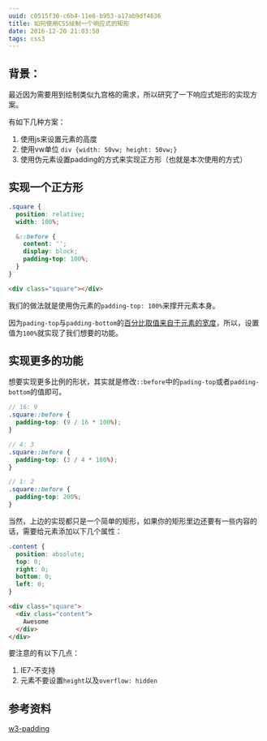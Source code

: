 ```yaml
---
uuid: c0515f30-c6b4-11e6-b953-a17ab9df4636
title: 如何使用CSS绘制一个响应式的矩形
date: 2016-12-20 21:03:50
tags: css3
---
```


## 背景：
最近因为需要用到绘制类似九宫格的需求，所以研究了一下响应式矩形的实现方案。

有如下几种方案：
1. 使用js来设置元素的高度
2. 使用vw单位 `div {width: 50vw; height: 50vw;}`
3. 使用伪元素设置padding的方式来实现正方形（也就是本次使用的方式）
<!-- more -->

## 实现一个正方形

```scss
.square {
  position: relative;
  width: 100%;

  &::before {
    content: '';
    display: block;
    padding-top: 100%;
  }
}
```
```html
<div class="square"></div>
```

我们的做法就是使用伪元素的`padding-top: 100%`来撑开元素本身。

因为`pading-top`与`padding-bottom`的[百分比取值来自于元素的宽度](https://www.w3.org/TR/css3-box/#namepadding-top)，所以，设置值为`100%`就实现了我们想要的功能。

## 实现更多的功能

想要实现更多比例的形状，其实就是修改`::before`中的`pading-top`或者`padding-bottom`的值即可。

```scss
// 16: 9
.square::before {
  padding-top: (9 / 16 * 100%);
}

// 4: 3
.square::before {
  padding-top: (3 / 4 * 100%);
}

// 1: 2
.square::before {
  padding-top: 200%;
}
```

当然，上边的实现都只是一个简单的矩形，如果你的矩形里边还要有一些内容的话，需要给元素添加以下几个属性：

```scss
.content {
  position: absolute;
  top: 0;
  right: 0;
  bottom: 0;
  left: 0;
}
```

```html
<div class="square">
  <div class="content">
    Awesome
  </div>
</div>
```

要注意的有以下几点：
1. IE7-不支持
2. 元素不要设置`height`以及`overflow: hidden`

## 参考资料

[w3-padding](https://www.w3.org/TR/css3-box/#namepadding-top)
